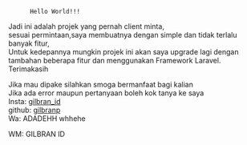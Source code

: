           Hello World!!!
Jadi ini adalah projek yang pernah client minta,<br>
sesuai permintaan,saya membuatnya dengan simple dan tidak terlalu banyak fitur,<br>
Untuk kedepannya mungkin projek ini akan saya upgrade lagi dengan tambahan beberapa fitur dan menggunakan Framework Laravel.<br>
Terimakasih

Jika mau dipake silahkan smoga bermanfaat bagi kalian<br>
Jika ada error maupun pertanyaan boleh kok tanya ke saya<br>
Insta: <a href="https://instagram.com/gilbran_id">gilbran_id</a><br>
github: <a href="https://github.com/gilbranp">gilbranp</a><br>
Wa: ADADEHH whhehe

WM: GILBRAN ID
